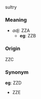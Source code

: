 sultry
### Meaning
+ _adj_: ZZA
    + __eg__: ZZB

### Origin

ZZC

### Synonym

__eg__: ZZD

+ ZZE


